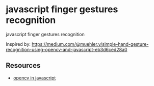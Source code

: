 # javascript finger gestures recognition 
 javascript finger gestures recognition 

 Inspired by: https://medium.com/@muehler.v/simple-hand-gesture-recognition-using-opencv-and-javascript-eb3d6ced28a0



## Resources
* [opencv in javascript](https://docs.opencv.org/3.4/d0/d84/tutorial_js_usage.html)
